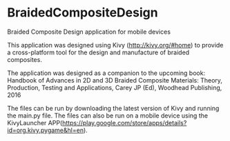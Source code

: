 # BraidedCompositeDesign
Braided Composite Design application for mobile devices 

This application was designed using Kivy (http://kivy.org/#home) to provide a cross-platform tool for the design and manufacture of braided composites.

The application was designed as a companion to the upcoming book: Handbook of Advances in 2D and 3D Braided Composite Materials: Theory, Production, Testing and Applications, Carey JP (Ed), Woodhead Publishing, 2016

The files can be run by downloading the latest version of Kivy and running the main.py file. The files can also be run on a mobile device using the KivyLauncher APP(https://play.google.com/store/apps/details?id=org.kivy.pygame&hl=en).
